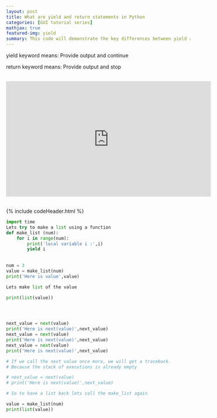 ```yaml
---
layout: post
title: What are yield and return statements in Python
categories: [GUI tutorial series]
mathjax: true
featured-img: yield
summary: This code will demonstrate the key differences between yield and return statements in python
---
```

yield keyword means: 
Provide output and continue

return keyword means: 
Provide output and stop

<br>
<div align="center">
<iframe width="560" height="315" src="https://www.youtube.com/embed/TODMGIezMpE" frameborder="0" allow="accelerometer; autoplay; clipboard-write; encrypted-media; gyroscope; picture-in-picture" allowfullscreen></iframe>
</div>
<br>

{% include codeHeader.html %}
```python
import time
Lets try to make a list using a function
def make_list (num):
	for i in range(num):
		print('local variable i :',i)
		yield i
		
		
num = 3
value = make_list(num)
print('Here is value',value)

Lets make list of the value

print(list(value))




next_value = next(value)
print('Here is next(value)',next_value)
next_value = next(value)
print('Here is next(value)',next_value)
next_value = next(value)
print('Here is next(value)',next_value)

# If we call the next value once more, we will get a traceback. 
# Because the stack of executions is already empty

# next_value = next(value)
# print('Here is next(value)',next_value)

# So to have a list back lets call the make_list again

value = make_list(num)
print(list(value))



```

